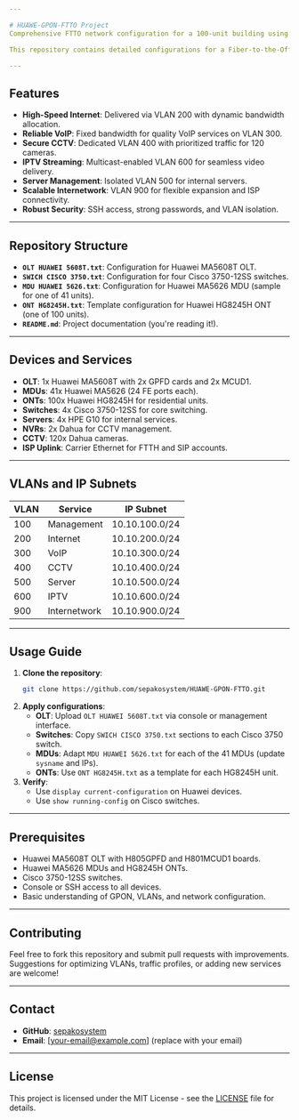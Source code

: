 ```yaml
---

# HUAWE-GPON-FTTO Project  
Comprehensive FTTO network configuration for a 100-unit building using Huawei Access and Cisco devices for Core.

This repository contains detailed configurations for a Fiber-to-the-Office (FTTO) and (FTTH) network deployed in a 100-unit commercial building. The setup integrates Huawei OLTs, MDUs, and ONTs with Cisco switches to deliver high-speed internet, VoIP, IPTV, CCTV, and server services. The project ensures secure, scalable, and efficient network management with isolated VLANs and optimized traffic profiles.

---
```


## Features  
- **High-Speed Internet**: Delivered via VLAN 200 with dynamic bandwidth allocation.  
- **Reliable VoIP**: Fixed bandwidth for quality VoIP services on VLAN 300.  
- **Secure CCTV**: Dedicated VLAN 400 with prioritized traffic for 120 cameras.  
- **IPTV Streaming**: Multicast-enabled VLAN 600 for seamless video delivery.  
- **Server Management**: Isolated VLAN 500 for internal servers.  
- **Scalable Internetwork**: VLAN 900 for flexible expansion and ISP connectivity.  
- **Robust Security**: SSH access, strong passwords, and VLAN isolation.  

---

## Repository Structure  
- **`OLT HUAWEI 5608T.txt`**: Configuration for Huawei MA5608T OLT.  
- **`SWICH CISCO 3750.txt`**: Configuration for four Cisco 3750-12SS switches.  
- **`MDU HUAWEI 5626.txt`**: Configuration for Huawei MA5626 MDU (sample for one of 41 units).  
- **`ONT HG8245H.txt`**: Template configuration for Huawei HG8245H ONT (one of 100 units).  
- **`README.md`**: Project documentation (you're reading it!).  

---

## Devices and Services  
- **OLT**: 1x Huawei MA5608T with 2x GPFD cards and 2x MCUD1.  
- **MDUs**: 41x Huawei MA5626 (24 FE ports each).  
- **ONTs**: 100x Huawei HG8245H for residential units.  
- **Switches**: 4x Cisco 3750-12SS for core switching.  
- **Servers**: 4x HPE G10 for internal services.  
- **NVRs**: 2x Dahua for CCTV management.  
- **CCTV**: 120x Dahua cameras.  
- **ISP Uplink**: Carrier Ethernet for FTTH and SIP accounts.  

---

## VLANs and IP Subnets  
| VLAN | Service       | IP Subnet          |  
|------|---------------|--------------------|  
| 100  | Management    | 10.10.100.0/24     |  
| 200  | Internet      | 10.10.200.0/24     |  
| 300  | VoIP          | 10.10.300.0/24     |  
| 400  | CCTV          | 10.10.400.0/24     |  
| 500  | Server        | 10.10.500.0/24     |  
| 600  | IPTV          | 10.10.600.0/24     |  
| 900  | Internetwork  | 10.10.900.0/24     |  

---

## Usage Guide  
1. **Clone the repository**:  
   ```bash  
   git clone https://github.com/sepakosystem/HUAWE-GPON-FTTO.git  
   ```  
2. **Apply configurations**:  
   - **OLT**: Upload `OLT HUAWEI 5608T.txt` via console or management interface.  
   - **Switches**: Copy `SWICH CISCO 3750.txt` sections to each Cisco 3750 switch.  
   - **MDUs**: Adapt `MDU HUAWEI 5626.txt` for each of the 41 MDUs (update `sysname` and IPs).  
   - **ONTs**: Use `ONT HG8245H.txt` as a template for each HG8245H unit.  
3. **Verify**:  
   - Use `display current-configuration` on Huawei devices.  
   - Use `show running-config` on Cisco switches.  

---

## Prerequisites  
- Huawei MA5608T OLT with H805GPFD and H801MCUD1 boards.  
- Huawei MA5626 MDUs and HG8245H ONTs.  
- Cisco 3750-12SS switches.  
- Console or SSH access to all devices.  
- Basic understanding of GPON, VLANs, and network configuration.  

---

## Contributing  
Feel free to fork this repository and submit pull requests with improvements. Suggestions for optimizing VLANs, traffic profiles, or adding new services are welcome!  

---

## Contact  
- **GitHub**: [sepakosystem](https://github.com/sepakosystem)  
- **Email**: [your-email@example.com] (replace with your email)  

---

## License  
This project is licensed under the MIT License - see the [LICENSE](LICENSE) file for details.  

   
